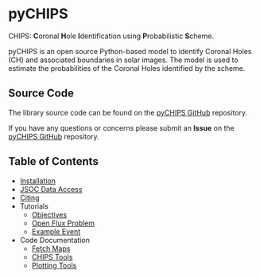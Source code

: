 <!-- 
Author(s): Shibaji Chakraborty

Disclaimer:
pyCHIPS is under the MIT license found in the root directory LICENSE.md 
Everyone is permitted to copy and distribute verbatim copies of this license 
document.

This version of the MIT Public License incorporates the terms
and conditions of MIT General Public License.
-->

# pyCHIPS
CHIPS: **C**oronal **H**ole **I**dentification using **P**robabilistic **S**cheme.

pyCHIPS is an open source Python-based model to identify Coronal Holes (CH) and associated boundaries in solar images. The model is used to estimate the probabilities of the Coronal Holes identified by the scheme.

## Source Code 

The library source code can be found on the [pyCHIPS GitHub](https://github.com/shibaji7/pyCHIPS) repository. 

If you have any questions or concerns please submit an **Issue** on the [pyCHIPS GitHub](https://github.com/shibaji7/pyCHIPS) repository. 

## Table of Contents 
  - [Installation](user/install.md)
  - [JSOC Data Access](user/jsoc.md)
  - [Citing](user/citing.md)
  - Tutorials
    - [Objectives](tutorial/objectives.md)
    - [Open Flux Problem](tutorial/openflux.md)
    - [Example Event](tutorial/example.md)
  - Code Documentation
    - [Fetch Maps](dev/fetch.md)
    - [CHIPS Tools](dev/chips.md)
    - [Plotting Tools](dev/plots.md)